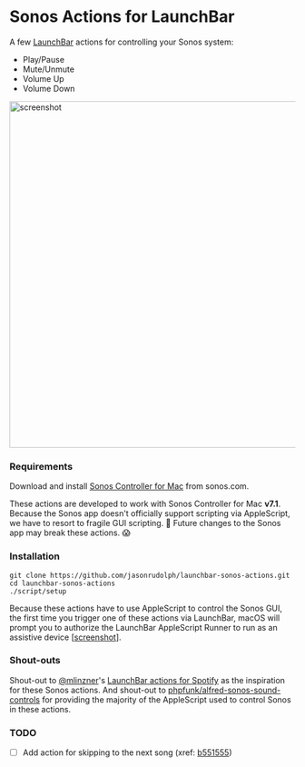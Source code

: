 # Sonos Actions for LaunchBar

A few [LaunchBar][] actions for controlling your Sonos system:

- Play/Pause
- Mute/Unmute
- Volume Up
- Volume Down

<img width="610" alt="screenshot" src="https://cloud.githubusercontent.com/assets/2988/24083379/43dd6032-0cac-11e7-947b-bbfee052c71f.png">

### Requirements

Download and install [Sonos Controller for Mac](http://www.sonos.com/en-us/controller-app) from sonos.com.

These actions are developed to work with Sonos Controller for Mac **v7.1**. Because the Sonos app doesn't officially support scripting via AppleScript, we have to resort to fragile GUI scripting. 🙈 Future changes to the Sonos app may break these actions. 😱

### Installation

```
git clone https://github.com/jasonrudolph/launchbar-sonos-actions.git
cd launchbar-sonos-actions
./script/setup
```

Because these actions have to use AppleScript to control the Sonos GUI, the first time you trigger one of these actions via LaunchBar, macOS will prompt you to authorize the LaunchBar AppleScript Runner to run as an assistive device [[screenshot](https://cloud.githubusercontent.com/assets/2988/24083596/5ae7a73e-0cb0-11e7-8819-6e89f1c0220a.png)].

### Shout-outs

Shout-out to [@mlinzner](https://github.com/mlinzner)'s [LaunchBar actions for Spotify][mlinzner-launchbar-for-spotify] as the inspiration for these Sonos actions. And shout-out to [phpfunk/alfred-sonos-sound-controls][phpfunk-alfred-for-sonos] for providing the majority of the AppleScript used to control Sonos in these actions.

### TODO

- [ ] Add action for skipping to the next song (xref: [b551555](https://github.com/jasonrudolph/launchbar-sonos-actions/commit/b55155527023788cebb642c7b8f126d1c6273e89))

[launchbar]: https://www.obdev.at/products/launchbar
[mlinzner-launchbar-for-spotify]: https://github.com/mlinzner/LaunchBarActions/tree/9660d54a6bec1ef6138f5f3440f7a35966c5e67a/actions/Control%20Spotify
[phpfunk-alfred-for-sonos]: https://github.com/phpfunk/alfred-sonos-sound-controls/tree/d6051dee7c7108e690cf7a01b8ddd7443a480d36
